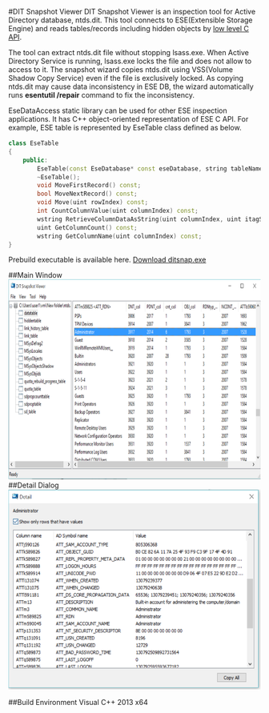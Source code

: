 #DIT Snapshot Viewer
DIT Snapshot Viewer is an inspection tool for Active Directory database, ntds.dit. This tool connects to ESE(Extensible Storage Engine) and reads tables/records including hidden objects by [low level C API](https://msdn.microsoft.com/en-us/library/gg269259%28v=exchg.10%29.aspx).

The tool can extract ntds.dit file without stopping lsass.exe. When Active Directory Service is running, lsass.exe locks the file and does not allow to access to it. The snapshot wizard copies ntds.dit using VSS(Volume Shadow Copy Service) even if the file is exclusively locked. As copying ntds.dit may cause data inconsistency in ESE DB, the wizard automatically runs __esentutil /repair__ command to fix the inconsistency.

EseDataAccess static library can be used for other ESE inspection applications. It has C++ object-oriented representation of ESE C API. For example, ESE table is represented by EseTable class defined as below.
```C++
class EseTable
{
	public:
		EseTable(const EseDatabase* const eseDatabase, string tableName);
		~EseTable();
		void MoveFirstRecord() const;
		bool MoveNextRecord() const;
		void Move(uint rowIndex) const;
		int CountColumnValue(uint columnIndex) const;
		wstring RetrieveColumnDataAsString(uint columnIndex, uint itagSequence = 1);
		uint GetColumnCount() const;
		wstring GetColumnName(uint columnIndex) const;
}
```
Prebuild executable is available here.
[Download ditsnap.exe](https://github.com/yosqueoy/ditsnap/blob/master/x64/Release/ditsnap.exe?raw=true)

##Main Window
<img src="images/screenshot1.png" height="400">
##Detail Dialog
<img src="images/screenshot2.png" height="400">

##Build Environment
Visual C++ 2013 x64
